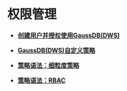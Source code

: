 # 权限管理<a name="ZH-CN_TOPIC_0000001455556913"></a>

-   **[创建用户并授权使用GaussDB\(DWS\)](创建用户并授权使用GaussDB(DWS).md)**  

-   **[GaussDB\(DWS\)自定义策略](GaussDB(DWS)自定义策略.md)**  

-   **[策略语法：细粒度策略](策略语法-细粒度策略.md)**  

-   **[策略语法：RBAC](策略语法-RBAC.md)**  


